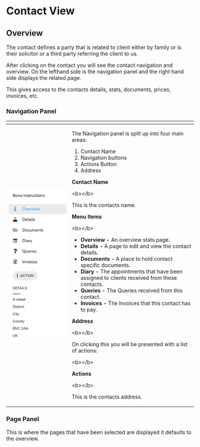 # Contact View

## Overview

The contact defines a party that is related to client either by family or is their solicitor or a third party referring the client to us.

After clicking on the contact you will see the contact navigation and overview. On the lefthand side is the navigation panel and the right hand side displays the related page.

This gives access to the contacts details, stats, documents, prices, invoices, etc.

### Navigation Panel

<table>
  <thead>
    <tr>
      <th style="text-align:left"></th>
      <th style="text-align:left"></th>
    </tr>
  </thead>
  <tbody>
    <tr>
      <td style="text-align:left">
        <img src="../../../.gitbook/assets/screenshot-2020-06-08-at-14.10.22.png"
        alt/>
      </td>
      <td style="text-align:left">
        <p>The Navigation panel is split up into four main areas:</p>
        <ol>
          <li>Contact Name</li>
          <li>Navigation buttons</li>
          <li>Actions Button</li>
          <li>Address</li>
        </ol>
        <p><b>Contact Name</b>
        </p>
        <p>&lt;b&gt;&lt;/b&gt;</p>
        <p>This is the contacts name.</p>
        <p><b>Menu Items</b>
        </p>
        <p>&lt;b&gt;&lt;/b&gt;</p>
        <ul>
          <li><b>Overview -</b> An overview stats page.</li>
          <li><b>Details -</b> A page to edit and view the contact details.</li>
          <li><b>Documents -</b> A place to hold contact specific documents.</li>
          <li><b>Diary -</b> The appointments that have been assigned to clients received
            from these contacts.</li>
          <li><b>Queries -</b> The Queries received from this contact.</li>
          <li><b>Invoices -</b> The Invoices that this contact has to pay.</li>
        </ul>
        <p><b>Address</b>
        </p>
        <p>&lt;b&gt;&lt;/b&gt;</p>
        <p>On clicking this you will be presented with a list of actions:</p>
        <p>&lt;b&gt;&lt;/b&gt;</p>
        <p><b>Actions</b>
        </p>
        <p>&lt;b&gt;&lt;/b&gt;</p>
        <p>This is the contacts address.</p>
      </td>
    </tr>
  </tbody>
</table>

### Page Panel

This is where the pages that have been selected are displayed it defaults to the overview.

